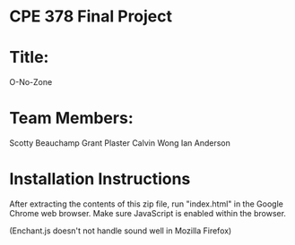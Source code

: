 # CPE 378 Final Project

# Title:
O-No-Zone

# Team Members:
Scotty Beauchamp
Grant Plaster
Calvin Wong
Ian Anderson

# Installation Instructions
After extracting the contents of this zip file, run "index.html" in the Google Chrome web browser.
Make sure JavaScript is enabled within the browser.

(Enchant.js doesn't not handle sound well in Mozilla Firefox)
